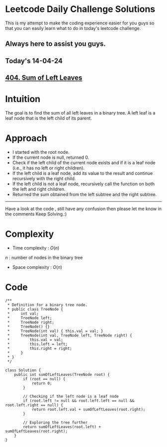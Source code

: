 # Leetcode Daily Challenge Solutions

This is my attempt to make the coding experience easier for you guys so that you can easily learn what to do in today's leetcode challenge.

## Always here to assist you guys.

## Today's 14-04-24

## [404. Sum of Left Leaves](https://leetcode.com/problems/sum-of-left-leaves/description/?envType=daily-question&envId=2024-04-14)

# Intuition
<!-- Describe your first thoughts on how to solve this problem. -->
The goal is to find the sum of all left leaves in a binary tree. A left leaf is a leaf node that is the left child of its parent.
# Approach
<!-- Describe your approach to solving the problem. -->

- I started with the root node.
- If the current node is null, returned 0.
- Check if the left child of the current node exists and if it is a leaf node (i.e., it has no left or right children).
- If the left child is a leaf node, add its value to the result and continue recursively with the right child.
- If the left child is not a leaf node, recursively call the function on both the left and right children.
- Returned the sum obtained from the left subtree and the right subtree.

--- 
Have a look at the code , still have any confusion then please let me know in the comments
Keep Solving.:)

# Complexity
- Time complexity : $O(n)$ 
<!-- Add your time complexity here, e.g. $$O(n)$$ -->
$n$ : number of nodes in the binary tree
- Space complexity : $O(n)$
<!-- Add your space complexity here, e.g. $$O(n)$$ -->

# Code
```
/**
 * Definition for a binary tree node.
 * public class TreeNode {
 *     int val;
 *     TreeNode left;
 *     TreeNode right;
 *     TreeNode() {}
 *     TreeNode(int val) { this.val = val; }
 *     TreeNode(int val, TreeNode left, TreeNode right) {
 *         this.val = val;
 *         this.left = left;
 *         this.right = right;
 *     }
 * }
 */

class Solution {
    public int sumOfLeftLeaves(TreeNode root) {
        if (root == null) {
            return 0;
        }
		
		// Checking if the left node is a leaf node
        if (root.left != null && root.left.left == null && root.left.right == null) {
            return root.left.val + sumOfLeftLeaves(root.right);
        }

		// Exploring the tree further
        return sumOfLeftLeaves(root.left) + sumOfLeftLeaves(root.right);
    }
}
```
